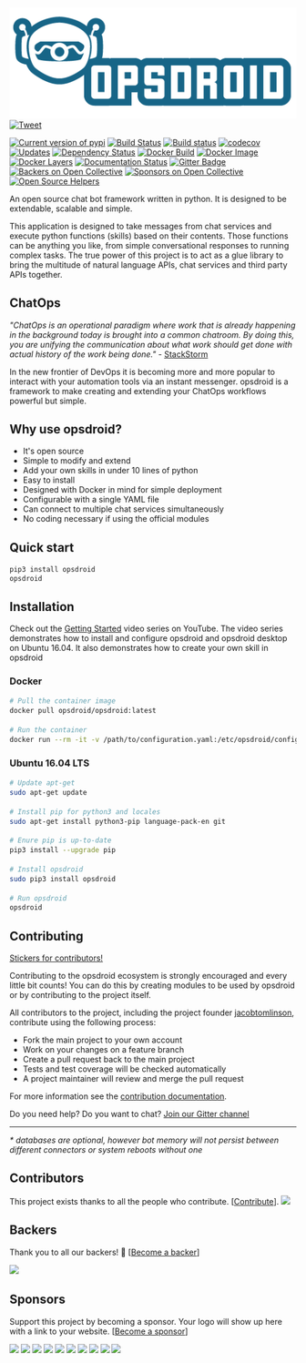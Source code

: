  ![opsdroid](https://github.com/opsdroid/style-guidelines/raw/master/logos/logo-wide-light.png)[![Tweet](https://img.shields.io/twitter/url/http/shields.io.svg?style=social)](https://twitter.com/intent/tweet?text=Check%20out%20opsdroid,%20an%20awesome%20open%20source%20chatbot%20framework%20written%20in%20Python.&url=https://opsdroid.github.io/&via=opsdroid&hashtags=chatbots,chatops,devops,automation,opensource)

[![Current version of pypi](https://img.shields.io/pypi/v/opsdroid.svg)](https://pypi.python.org/pypi) 
[![Build Status](https://img.shields.io/travis/opsdroid/opsdroid/master.svg?logo=travis)](https://travis-ci.org/opsdroid/opsdroid) 
[![Build status](https://img.shields.io/appveyor/ci/jacobtomlinson/opsdroid/master.svg?logo=appveyor)](https://ci.appveyor.com/project/jacobtomlinson/opsdroid/branch/master) 
[![codecov](https://img.shields.io/codecov/c/github/opsdroid/opsdroid.svg)](https://codecov.io/gh/opsdroid/opsdroid) 
[![Updates](https://pyup.io/repos/github/opsdroid/opsdroid/shield.svg)](https://pyup.io/repos/github/opsdroid/opsdroid/) 
[![Dependency Status](https://tidelift.com/badges/github/opsdroid/opsdroid?style=flat)](https://dependencyci.com/github/opsdroid/opsdroid) 
[![Docker Build](https://img.shields.io/docker/build/opsdroid/opsdroid.svg)](https://hub.docker.com/r/opsdroid/opsdroid/builds/) 
[![Docker Image](https://img.shields.io/microbadger/image-size/opsdroid/opsdroid.svg)](https://hub.docker.com/r/opsdroid/opsdroid/) 
[![Docker Layers](https://img.shields.io/microbadger/layers/opsdroid/opsdroid.svg)](https://microbadger.com/#/images/opsdroid/opsdroid) 
[![Documentation Status](https://img.shields.io/readthedocs/opsdroid/latest.svg)](http://opsdroid.readthedocs.io/en/stable/?badge=stable) 
[![Gitter Badge](https://img.shields.io/badge/gitter-join%20chat-4fb896.svg)](https://gitter.im/opsdroid) 
[![Backers on Open Collective](https://opencollective.com/opsdroid/backers/badge.svg)](#backers) 
[![Sponsors on Open Collective](https://opencollective.com/opsdroid/sponsors/badge.svg)](#sponsors) 
[![Open Source Helpers](https://www.codetriage.com/opsdroid/opsdroid/badges/users.svg)](https://www.codetriage.com/opsdroid/opsdroid)

An open source chat bot framework written in python. It is designed to be extendable, scalable and simple.

This application is designed to take messages from chat services and execute python functions (skills) based on their contents. Those functions can be anything you like, from simple conversational responses to running complex tasks. The true power of this project is to act as a glue library to bring the multitude of natural language APIs, chat services and third party APIs together.

## ChatOps
_"ChatOps is an operational paradigm where work that is already happening in the background today is brought into a common chatroom. By doing this, you are unifying the communication about what work should get done with actual history of the work being done."_ - [StackStorm](https://docs.stackstorm.com/chatops/chatops.html)

In the new frontier of DevOps it is becoming more and more popular to interact with your automation tools via an instant messenger. opsdroid is a framework to make creating and extending your ChatOps workflows powerful but simple.

## Why use opsdroid?

 * It's open source
 * Simple to modify and extend
 * Add your own skills in under 10 lines of python
 * Easy to install
 * Designed with Docker in mind for simple deployment
 * Configurable with a single YAML file
 * Can connect to multiple chat services simultaneously
 * No coding necessary if using the official modules

## Quick start

```
pip3 install opsdroid
opsdroid
```

## Installation

Check out the [Getting Started](https://www.youtube.com/watch?v=7wyIi_cpodE&list=PLViQCHlMbEq5nZL6VNrUxu--Of1uCpflq) video series on YouTube. The video series demonstrates how to install and configure opsdroid and opsdroid desktop on Ubuntu 16.04. It also demonstrates how to create your own skill in opsdroid

### Docker

```bash
# Pull the container image
docker pull opsdroid/opsdroid:latest

# Run the container
docker run --rm -it -v /path/to/configuration.yaml:/etc/opsdroid/configuration.yaml:ro opsdroid/opsdroid:latest
```

### Ubuntu 16.04 LTS

```bash
# Update apt-get
sudo apt-get update

# Install pip for python3 and locales
sudo apt-get install python3-pip language-pack-en git

# Enure pip is up-to-date
pip3 install --upgrade pip

# Install opsdroid
sudo pip3 install opsdroid

# Run opsdroid
opsdroid
```


## Contributing

[Stickers for contributors!](https://medium.com/opsdroid/stickers-for-contributors-a0a1f9c30ec1)

Contributing to the opsdroid ecosystem is strongly encouraged and every little bit counts! You can do this by creating modules to be used by opsdroid or by contributing to the project itself.

All contributors to the project, including the project founder [jacobtomlinson](https://github.com/jacobtomlinson), contribute using the following process:

 * Fork the main project to your own account
 * Work on your changes on a feature branch
 * Create a pull request back to the main project
 * Tests and test coverage will be checked automatically
 * A project maintainer will review and merge the pull request

For more information see the [contribution documentation](http://opsdroid.readthedocs.io/en/latest/contributing/).

Do you need help? Do you want to chat? [Join our Gitter channel](https://gitter.im/opsdroid/)

-------

_\* databases are optional, however bot memory will not persist between different connectors or system reboots without one_

## Contributors

This project exists thanks to all the people who contribute. [[Contribute](/docs/contributing.md)].
<a href="graphs/contributors"><img src="https://opencollective.com/opsdroid/contributors.svg?width=890" /></a>


## Backers

Thank you to all our backers! 🙏 [[Become a backer](https://opencollective.com/opsdroid#backer)]

<a href="https://opencollective.com/opsdroid#backers" target="_blank"><img src="https://opencollective.com/opsdroid/backers.svg?width=890"></a>


## Sponsors

Support this project by becoming a sponsor. Your logo will show up here with a link to your website. [[Become a sponsor](https://opencollective.com/opsdroid#sponsor)]

<a href="https://opencollective.com/opsdroid/sponsor/0/website" target="_blank"><img src="https://opencollective.com/opsdroid/sponsor/0/avatar.svg"></a>
<a href="https://opencollective.com/opsdroid/sponsor/1/website" target="_blank"><img src="https://opencollective.com/opsdroid/sponsor/1/avatar.svg"></a>
<a href="https://opencollective.com/opsdroid/sponsor/2/website" target="_blank"><img src="https://opencollective.com/opsdroid/sponsor/2/avatar.svg"></a>
<a href="https://opencollective.com/opsdroid/sponsor/3/website" target="_blank"><img src="https://opencollective.com/opsdroid/sponsor/3/avatar.svg"></a>
<a href="https://opencollective.com/opsdroid/sponsor/4/website" target="_blank"><img src="https://opencollective.com/opsdroid/sponsor/4/avatar.svg"></a>
<a href="https://opencollective.com/opsdroid/sponsor/5/website" target="_blank"><img src="https://opencollective.com/opsdroid/sponsor/5/avatar.svg"></a>
<a href="https://opencollective.com/opsdroid/sponsor/6/website" target="_blank"><img src="https://opencollective.com/opsdroid/sponsor/6/avatar.svg"></a>
<a href="https://opencollective.com/opsdroid/sponsor/7/website" target="_blank"><img src="https://opencollective.com/opsdroid/sponsor/7/avatar.svg"></a>
<a href="https://opencollective.com/opsdroid/sponsor/8/website" target="_blank"><img src="https://opencollective.com/opsdroid/sponsor/8/avatar.svg"></a>
<a href="https://opencollective.com/opsdroid/sponsor/9/website" target="_blank"><img src="https://opencollective.com/opsdroid/sponsor/9/avatar.svg"></a>


